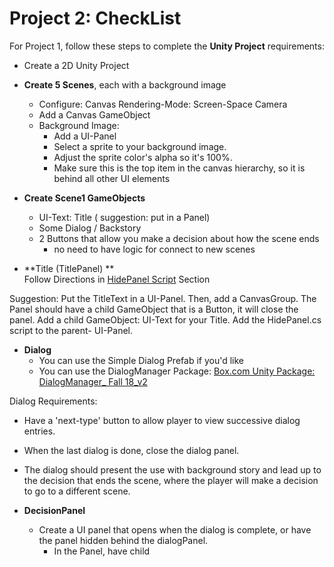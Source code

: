 # Project 2:  CheckList

For Project 1, follow these steps to complete the **Unity Project** requirements:

* Create a 2D Unity Project
* **Create 5 Scenes**, each with a background image

  * Configure: Canvas Rendering-Mode:  Screen-Space Camera
  * Add a Canvas GameObject
  * Background Image:  
    * Add a UI-Panel
    * Select a sprite to your background image.
    * Adjust the sprite color's alpha so it's 100%.
    * Make sure this is the top item in the canvas hierarchy, so it is behind all other UI elements

* **Create Scene1 GameObjects**

  * UI-Text:  Title \( suggestion: put in a Panel\)
  * Some Dialog / Backstory
  * 2 Buttons that allow you make a decision about     how the scene ends
    * no need to have logic for connect to new scenes

* **Title \(TitlePanel\) **   
    Follow Directions in [HidePanel Script](/project-1-score-and-ui-elements/hidepanel-script.md) Section

Suggestion:  Put the TitleText in a UI-Panel. Then, add a CanvasGroup.  The Panel should have a child GameObject that is a Button, it will close the panel.  Add a child GameObject: UI-Text for your Title.  Add the HidePanel.cs script to the parent- UI-Panel.

* **Dialog** 
  * You can use the Simple Dialog Prefab if you'd like
  * You can use the DialogManager Package: 
    [Box.com Unity Package: DialogManager\_ Fall 18\_v2](https://utdallas.box.com/v/DialogManager-Version2-F18)

Dialog Requirements:

* Have a 'next-type' button to allow player to view successive dialog entries.
* When the last dialog is done, close the dialog panel. 
* The dialog should present the use with background story and lead up to the decision that ends the scene, where the player will make a decision to go to a different scene.    

* **DecisionPanel**
  * Create a UI panel that opens when the dialog is complete, or have the panel hidden behind the dialogPanel.
    * In the Panel, have child 



